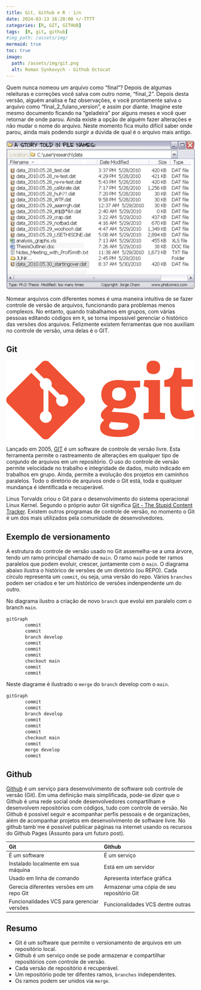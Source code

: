```yaml
---
title: Git, Github e R - 1/n
date: 2024-03-13 16:20:00 +/-TTTT
categories: [R, GIT, GITHUB]
tags:  [R, git, github]
#img_path: /assets/img/
mermaid: true
toc: true
image:
  path: /assets/img/git.png
  alt: Roman Synkevych - Github Octocat
---
```


Quem nunca nomeou um arquivo como “final”? Depois de algumas releituras e correções você salva com outro nome, “final_2”. Depois desta versão, alguém analisa e faz observações, e você prontamente salva o arquivo como “final_2_fulano_version”, e assim por diante. Imagine este mesmo documento ficando na “geladeira” por alguns meses e você quer retornar de onde parou. Ainda existe a opção de alguém fazer alterações e não mudar o nome do arquivo. Neste momento fica muito difícil saber onde parou, ainda mais podendo surgir a dúvida de qual é o arquivo mais antigo.

![](/assets/img/git_1.png)

Nomear arquivos com diferentes nomes é uma maneira intuitiva de se fazer controle de versão de arquivos, funcionando para problemas menos complexos. No entanto, quando trabalhamos em grupos, com várias pessoas editando códigos em `R`, se torna impossível gerenciar o histórico das versões dos arquivos. Felizmente existem ferramentas que nos auxiliam no controle de versão, uma delas é o GIT.

## Git

![](/assets/img/git_2.png)

Lançado em 2005, [GIT](https://git-scm.com/) é um software de controle de versão livre. Esta ferramenta permite o rastreamento de alterações em qualquer tipo de conjundo de arquivos em um repositório. O uso do controle de versão permite velocidade no trabalho e integridade de dados, muito indicado em trabalhos em grupo. Ainda, permite a evolução dos projetos em caminhos paralelos. Todo o diretório de arquivos onde o Git está, toda e qualquer mundança é identificada e recuperável.

Linus Torvalds criou o Git para o desenvolvimento do sistema operacional Linux Kernel. Segundo o próprio autor Git significa [Git - The Stupid Content Tracker](https://linux.die.net/man/1/git). Existem outros programas de controle de versão, no momento o Git é um dos mais utilizados pela comunidade de desenvolvedores.

## Exemplo de versionamento

A estrutura do controle de versão usado no Git assemelha-se a uma árvore, tendo um ramo principal chamado de `main`. O ramo `main` pode ter ramos paralelos que podem evoluir, crescer, juntamente com o `main`. O diagrama abaixo ilustra o histórico de versões de um diretório (ou REPO). Cada círculo representa um `commit`, ou seja, uma versão do repo. Vários `branches` podem ser criados e ter um histórico de versões indenpendente um do outro.

No diagrama ilustro a criação de novo `branch` que evolui em paralelo com o branch `main`.

```mermaid
gitGraph
       commit
       commit
       branch develop
       commit
       commit
       commit
       checkout main
       commit
       commit
```

Neste diagrame é ilustrado o `merge` do `branch` develop com o `main`.

```mermaid
gitGraph
       commit
       commit
       branch develop
       commit
       commit
       commit
       checkout main
       commit
       merge develop
       commit
```


## Github

[Github](https://github.com/) é um serviço para desenvolvimento de software sob controle de versão (Git). Em uma definição mais simplificada, pode-se dizer que o Github é uma rede social onde desenvolvedores compartilham e desenvolvem repositórios com códigos, tudo com controle de versão. No Github é possivel seguir e acompanhar perfis pessoais e de organizações, além de acompanhar projetos em desenvolvimento de software livre. No github tamb´me é possível publicar páginas na internet usando os recursos do Github Pages (Assunto para um futuro post).



| Git                                       | Github                                     |
| :---------------------------              | :---------------                           |
| É um software                             | É um serviço                               |
| Instalado localmente em sua máquina       | Está em um servidor                        |
| Usado em linha de comando                 | Apresenta interface gráfica                |
|Gerecia diferentes versões em um repo Git  | Armazenar uma cópia de seu repositório Git |
|Funcionalidades VCS para gerenciar versões | Funcionalidades VCS dentre outras          |

## Resumo

- Git é um software que permite o versionamento de arquivos em um repositório local.
- Github é um serviço onde se pode armazenar e compartilhar repositórios com controle de versão.
- Cada versão de repositório é recuperável.
- Um repositório pode ter difentes ramos, `branches` independentes.
- Os ramos podem ser unidos via `merge`.

